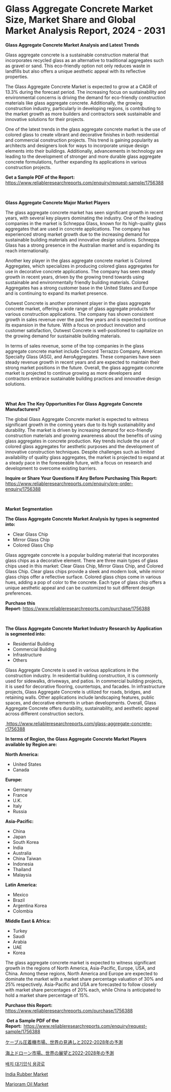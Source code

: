 <p><h1>Glass Aggregate Concrete Market Size, Market Share and Global Market Analysis Report, 2024 - 2031</h1></p><p><strong>Glass Aggregate Concrete Market Analysis and Latest Trends</strong></p>
<p><p>Glass aggregate concrete is a sustainable construction material that incorporates recycled glass as an alternative to traditional aggregates such as gravel or sand. This eco-friendly option not only reduces waste in landfills but also offers a unique aesthetic appeal with its reflective properties.</p><p>The Glass Aggregate Concrete Market is expected to grow at a CAGR of 13.3% during the forecast period. The increasing focus on sustainability and environmental concerns is driving the demand for eco-friendly construction materials like glass aggregate concrete. Additionally, the growing construction industry, particularly in developing regions, is contributing to the market growth as more builders and contractors seek sustainable and innovative solutions for their projects.</p><p>One of the latest trends in the glass aggregate concrete market is the use of colored glass to create vibrant and decorative finishes in both residential and commercial construction projects. This trend is gaining popularity as architects and designers look for ways to incorporate unique design elements into their buildings. Additionally, advancements in technology are leading to the development of stronger and more durable glass aggregate concrete formulations, further expanding its applications in various construction projects.</p></p>
<p><strong>Get a Sample PDF of the Report:&nbsp;</strong> <a href="https://www.reliableresearchreports.com/enquiry/request-sample/1756388">https://www.reliableresearchreports.com/enquiry/request-sample/1756388</a></p>
<p>&nbsp;</p>
<p><strong>Glass Aggregate Concrete Major Market Players</strong></p>
<p><p>The glass aggregate concrete market has seen significant growth in recent years, with several key players dominating the industry. One of the leading companies in the market is Schneppa Glass, known for its high-quality glass aggregates that are used in concrete applications. The company has experienced strong market growth due to the increasing demand for sustainable building materials and innovative design solutions. Schneppa Glass has a strong presence in the Australian market and is expanding its reach internationally.</p><p>Another key player in the glass aggregate concrete market is Colored Aggregates, which specializes in producing colored glass aggregates for use in decorative concrete applications. The company has seen steady growth in recent years, driven by the growing trend towards using sustainable and environmentally friendly building materials. Colored Aggregates has a strong customer base in the United States and Europe and is continuing to expand its market presence.</p><p>Outwest Concrete is another prominent player in the glass aggregate concrete market, offering a wide range of glass aggregate products for various construction applications. The company has shown consistent growth in sales revenue over the past few years and is expected to continue its expansion in the future. With a focus on product innovation and customer satisfaction, Outwest Concrete is well-positioned to capitalize on the growing demand for sustainable building materials.</p><p>In terms of sales revenue, some of the top companies in the glass aggregate concrete market include Concord Terrazzo Company, American Specialty Glass (ASG), and AeroAggregates. These companies have seen steady revenue growth in recent years and are expected to maintain their strong market positions in the future. Overall, the glass aggregate concrete market is projected to continue growing as more developers and contractors embrace sustainable building practices and innovative design solutions.</p></p>
<p>&nbsp;</p>
<p><strong>What Are The Key Opportunities For Glass Aggregate Concrete Manufacturers?</strong></p>
<p><p>The global Glass Aggregate Concrete market is expected to witness significant growth in the coming years due to its high sustainability and durability. The market is driven by increasing demand for eco-friendly construction materials and growing awareness about the benefits of using glass aggregates in concrete production. Key trends include the use of colored glass aggregates for aesthetic purposes and the development of innovative construction techniques. Despite challenges such as limited availability of quality glass aggregates, the market is projected to expand at a steady pace in the foreseeable future, with a focus on research and development to overcome existing barriers.</p></p>
<p><strong>Inquire or Share Your Questions If Any Before Purchasing This Report:</strong> <a href="https://www.reliableresearchreports.com/enquiry/pre-order-enquiry/1756388">https://www.reliableresearchreports.com/enquiry/pre-order-enquiry/1756388</a></p>
<p>&nbsp;</p>
<p><strong>Market Segmentation</strong></p>
<p><strong>The Glass Aggregate Concrete Market Analysis by types is segmented into:</strong></p>
<p><ul><li>Clear Glass Chip</li><li>Mirror Glass Chip</li><li>Colored Glass Chip</li></ul></p>
<p><p>Glass aggregate concrete is a popular building material that incorporates glass chips as a decorative element. There are three main types of glass chips used in this market: Clear Glass Chip, Mirror Glass Chip, and Colored Glass Chip. Clear glass chips provide a sleek and modern look, while mirror glass chips offer a reflective surface. Colored glass chips come in various hues, adding a pop of color to the concrete. Each type of glass chip offers a unique aesthetic appeal and can be customized to suit different design preferences.</p></p>
<p><strong>Purchase this Report:&nbsp;</strong><a href="https://www.reliableresearchreports.com/purchase/1756388">https://www.reliableresearchreports.com/purchase/1756388</a></p>
<p>&nbsp;</p>
<p><strong>The Glass Aggregate Concrete Market Industry Research by Application is segmented into:</strong></p>
<p><ul><li>Residential Building</li><li>Commercial Building</li><li>Infrastructure</li><li>Others</li></ul></p>
<p><p>Glass Aggregate Concrete is used in various applications in the construction industry. In residential building construction, it is commonly used for sidewalks, driveways, and patios. In commercial building projects, it is used for decorative flooring, countertops, and facades. In infrastructure projects, Glass Aggregate Concrete is utilized for roads, bridges, and retaining walls. Other applications include landscaping features, public spaces, and decorative elements in urban developments. Overall, Glass Aggregate Concrete offers durability, sustainability, and aesthetic appeal across different construction sectors.</p></p>
<p><a href="https://www.reliableresearchreports.com/glass-aggregate-concrete-r1756388">&nbsp;https://www.reliableresearchreports.com/glass-aggregate-concrete-r1756388</a></p>
<p><strong>In terms of Region, the Glass Aggregate Concrete Market Players available by Region are:</strong></p>
<p>
    <p> <strong> North America: </strong>
        <ul>
            <li>United States</li>
            <li>Canada</li>
        </ul>
        </p> 
    <p> <strong> Europe: </strong>
        <ul>
            <li>Germany</li>
            <li>France</li>
            <li>U.K.</li>
            <li>Italy</li>
            <li>Russia</li>
        </ul>
        </p> 
    <p> <strong> Asia-Pacific: </strong>
        <ul>
            <li>China</li>
            <li>Japan</li>
            <li>South Korea</li>
            <li>India</li>
            <li>Australia</li>
            <li>China Taiwan</li>
            <li>Indonesia</li>
            <li>Thailand</li>
            <li>Malaysia</li>
        </ul>
        </p> 
    <p> <strong> Latin America: </strong>
        <ul>
            <li>Mexico</li>
            <li>Brazil</li>
            <li>Argentina Korea</li>
            <li>Colombia</li>
        </ul>
        </p> 
    <p> <strong> Middle East & Africa: </strong>
        <ul>
            <li>Turkey</li>
            <li>Saudi</li>
            <li>Arabia</li>
            <li>UAE</li>
            <li>Korea</li>
        </ul>
    </p>
    </p>
<p><p>The glass aggregate concrete market is expected to witness significant growth in the regions of North America, Asia-Pacific, Europe, USA, and China. Among these regions, North America and Europe are expected to dominate the market with a market share percentage valuation of 30% and 25% respectively. Asia-Pacific and USA are forecasted to follow closely with market share percentages of 20% each, while China is anticipated to hold a market share percentage of 15%.</p></p>
<p><strong>Purchase this Report: </strong><a href="https://www.reliableresearchreports.com/purchase/1756388">https://www.reliableresearchreports.com/purchase/1756388</a></p>
<p>&nbsp;<strong>Get a Sample PDF of the Report:&nbsp;&nbsp;</strong><a href="https://www.reliableresearchreports.com/enquiry/request-sample/1756388">https://www.reliableresearchreports.com/enquiry/request-sample/1756388</a></p>
<p><strong></strong></p>
<p><p><a href="https://github.com/charm854/Market-Research-Report-List-1/blob/main/3315984131335.md">ケーブル圧着機市場、世界の見通しと2022-2028年の予測</a></p><p><a href="https://github.com/MacyOrn/Market-Research-Report-List-1/blob/main/2900576131336.md">海上ドローン市場、世界の展望と2022-2028年の予測</a></p><p><a href="https://github.com/Howaoole34545/Market-Research-Report-List-2/blob/main/6371542119949.md">배치 대기압식 용광로</a></p><p><a href="https://github.com/okotobwrhuteie/Market-Research-Report-List-3/blob/main/india-rubber-market.md">India Rubber Market</a></p><p><a href="https://github.com/LeilaniWyman2021/Market-Research-Report-List-1/blob/main/marjoram-oil-market.md">Marjoram Oil Market</a></p></p>